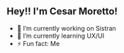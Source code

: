 ## Hey!! I'm Cesar Moretto!

- 🔭 I’m currently working on Sistran
- 🌱 I’m currently learning UX/UI
- ⚡ Fun fact: Me
  



